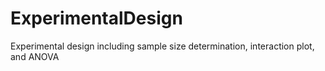 # ExperimentalDesign
Experimental design including sample size determination, interaction plot, and ANOVA

